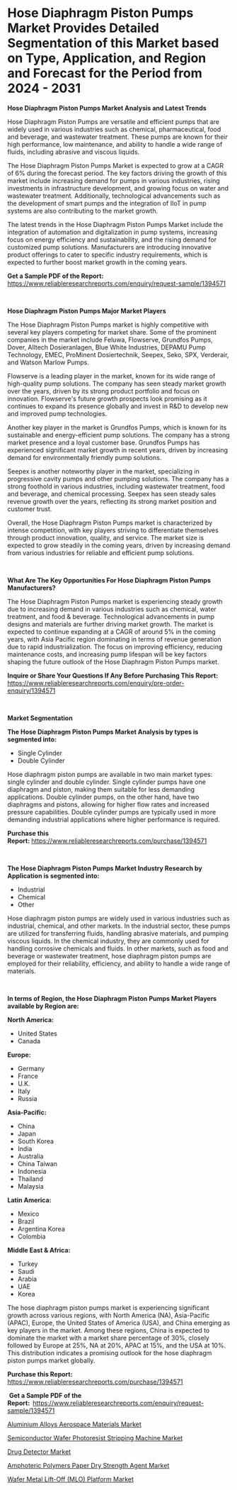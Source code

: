 <p><h1>Hose Diaphragm Piston Pumps Market Provides Detailed Segmentation of this Market based on Type, Application, and Region and Forecast for the Period from 2024 - 2031</h1></p><p><strong>Hose Diaphragm Piston Pumps Market Analysis and Latest Trends</strong></p>
<p><p>Hose Diaphragm Piston Pumps are versatile and efficient pumps that are widely used in various industries such as chemical, pharmaceutical, food and beverage, and wastewater treatment. These pumps are known for their high performance, low maintenance, and ability to handle a wide range of fluids, including abrasive and viscous liquids.</p><p>The Hose Diaphragm Piston Pumps Market is expected to grow at a CAGR of 6% during the forecast period. The key factors driving the growth of this market include increasing demand for pumps in various industries, rising investments in infrastructure development, and growing focus on water and wastewater treatment. Additionally, technological advancements such as the development of smart pumps and the integration of IIoT in pump systems are also contributing to the market growth.</p><p>The latest trends in the Hose Diaphragm Piston Pumps Market include the integration of automation and digitalization in pump systems, increasing focus on energy efficiency and sustainability, and the rising demand for customized pump solutions. Manufacturers are introducing innovative product offerings to cater to specific industry requirements, which is expected to further boost market growth in the coming years.</p></p>
<p><strong>Get a Sample PDF of the Report:&nbsp;</strong> <a href="https://www.reliableresearchreports.com/enquiry/request-sample/1394571">https://www.reliableresearchreports.com/enquiry/request-sample/1394571</a></p>
<p>&nbsp;</p>
<p><strong>Hose Diaphragm Piston Pumps Major Market Players</strong></p>
<p><p>The Hose Diaphragm Piston Pumps market is highly competitive with several key players competing for market share. Some of the prominent companies in the market include Feluwa, Flowserve, Grundfos Pumps, Dover, Alltech Dosieranlagen, Blue White Industries, DEPAMU Pump Technology, EMEC, ProMinent Dosiertechnik, Seepex, Seko, SPX, Verderair, and Watson Marlow Pumps.</p><p>Flowserve is a leading player in the market, known for its wide range of high-quality pump solutions. The company has seen steady market growth over the years, driven by its strong product portfolio and focus on innovation. Flowserve's future growth prospects look promising as it continues to expand its presence globally and invest in R&D to develop new and improved pump technologies.</p><p>Another key player in the market is Grundfos Pumps, which is known for its sustainable and energy-efficient pump solutions. The company has a strong market presence and a loyal customer base. Grundfos Pumps has experienced significant market growth in recent years, driven by increasing demand for environmentally friendly pump solutions.</p><p>Seepex is another noteworthy player in the market, specializing in progressive cavity pumps and other pumping solutions. The company has a strong foothold in various industries, including wastewater treatment, food and beverage, and chemical processing. Seepex has seen steady sales revenue growth over the years, reflecting its strong market position and customer trust.</p><p>Overall, the Hose Diaphragm Piston Pumps market is characterized by intense competition, with key players striving to differentiate themselves through product innovation, quality, and service. The market size is expected to grow steadily in the coming years, driven by increasing demand from various industries for reliable and efficient pump solutions.</p></p>
<p>&nbsp;</p>
<p><strong>What Are The Key Opportunities For Hose Diaphragm Piston Pumps Manufacturers?</strong></p>
<p><p>The Hose Diaphragm Piston Pumps market is experiencing steady growth due to increasing demand in various industries such as chemical, water treatment, and food & beverage. Technological advancements in pump designs and materials are further driving market growth. The market is expected to continue expanding at a CAGR of around 5% in the coming years, with Asia Pacific region dominating in terms of revenue generation due to rapid industrialization. The focus on improving efficiency, reducing maintenance costs, and increasing pump lifespan will be key factors shaping the future outlook of the Hose Diaphragm Piston Pumps market.</p></p>
<p><strong>Inquire or Share Your Questions If Any Before Purchasing This Report:</strong> <a href="https://www.reliableresearchreports.com/enquiry/pre-order-enquiry/1394571">https://www.reliableresearchreports.com/enquiry/pre-order-enquiry/1394571</a></p>
<p>&nbsp;</p>
<p><strong>Market Segmentation</strong></p>
<p><strong>The Hose Diaphragm Piston Pumps Market Analysis by types is segmented into:</strong></p>
<p><ul><li>Single Cylinder</li><li>Double Cylinder</li></ul></p>
<p><p>Hose diaphragm piston pumps are available in two main market types: single cylinder and double cylinder. Single cylinder pumps have one diaphragm and piston, making them suitable for less demanding applications. Double cylinder pumps, on the other hand, have two diaphragms and pistons, allowing for higher flow rates and increased pressure capabilities. Double cylinder pumps are typically used in more demanding industrial applications where higher performance is required.</p></p>
<p><strong>Purchase this Report:&nbsp;</strong><a href="https://www.reliableresearchreports.com/purchase/1394571">https://www.reliableresearchreports.com/purchase/1394571</a></p>
<p>&nbsp;</p>
<p><strong>The Hose Diaphragm Piston Pumps Market Industry Research by Application is segmented into:</strong></p>
<p><ul><li>Industrial</li><li>Chemical</li><li>Other</li></ul></p>
<p><p>Hose diaphragm piston pumps are widely used in various industries such as industrial, chemical, and other markets. In the industrial sector, these pumps are utilized for transferring fluids, handling abrasive materials, and pumping viscous liquids. In the chemical industry, they are commonly used for handling corrosive chemicals and fluids. In other markets, such as food and beverage or wastewater treatment, hose diaphragm piston pumps are employed for their reliability, efficiency, and ability to handle a wide range of materials.</p></p>
<p>&nbsp;</p>
<p><strong>In terms of Region, the Hose Diaphragm Piston Pumps Market Players available by Region are:</strong></p>
<p>
    <p> <strong> North America: </strong>
        <ul>
            <li>United States</li>
            <li>Canada</li>
        </ul>
        </p> 
    <p> <strong> Europe: </strong>
        <ul>
            <li>Germany</li>
            <li>France</li>
            <li>U.K.</li>
            <li>Italy</li>
            <li>Russia</li>
        </ul>
        </p> 
    <p> <strong> Asia-Pacific: </strong>
        <ul>
            <li>China</li>
            <li>Japan</li>
            <li>South Korea</li>
            <li>India</li>
            <li>Australia</li>
            <li>China Taiwan</li>
            <li>Indonesia</li>
            <li>Thailand</li>
            <li>Malaysia</li>
        </ul>
        </p> 
    <p> <strong> Latin America: </strong>
        <ul>
            <li>Mexico</li>
            <li>Brazil</li>
            <li>Argentina Korea</li>
            <li>Colombia</li>
        </ul>
        </p> 
    <p> <strong> Middle East & Africa: </strong>
        <ul>
            <li>Turkey</li>
            <li>Saudi</li>
            <li>Arabia</li>
            <li>UAE</li>
            <li>Korea</li>
        </ul>
    </p>
    </p>
<p><p>The hose diaphragm piston pumps market is experiencing significant growth across various regions, with North America (NA), Asia-Pacific (APAC), Europe, the United States of America (USA), and China emerging as key players in the market. Among these regions, China is expected to dominate the market with a market share percentage of 30%, closely followed by Europe at 25%, NA at 20%, APAC at 15%, and the USA at 10%. This distribution indicates a promising outlook for the hose diaphragm piston pumps market globally.</p></p>
<p><strong>Purchase this Report: </strong><a href="https://www.reliableresearchreports.com/purchase/1394571">https://www.reliableresearchreports.com/purchase/1394571</a></p>
<p>&nbsp;<strong>Get a Sample PDF of the Report:&nbsp;&nbsp;</strong><a href="https://www.reliableresearchreports.com/enquiry/request-sample/1394571">https://www.reliableresearchreports.com/enquiry/request-sample/1394571</a></p>
<p><strong></strong></p>
<p><p><a href="https://github.com/lataunyatinikmelvin59ilbd0dv/Market-Research-Report-List-1/blob/main/aluminium-alloys-aerospace-materials-market.md">Aluminium Alloys Aerospace Materials Market</a></p><p><a href="https://medium.com/@marcoshoppe2023/semiconductor-wafer-photoresist-stripping-machine-market-furnishes-information-on-market-share-8c2e4d4fe044">Semiconductor Wafer Photoresist Stripping Machine Market</a></p><p><a href="https://medium.com/@evertkohler82/drug-detector-market-outlook-industry-overview-and-forecast-2024-to-2031-0dc67068d9b8">Drug Detector Market</a></p><p><a href="https://github.com/pgtimber/Market-Research-Report-List-1/blob/main/amphoteric-polymers-paper-dry-strength-agent-market.md">Amphoteric Polymers Paper Dry Strength Agent Market</a></p><p><a href="https://medium.com/@marcoshoppe2023/decoding-wafer-metal-lift-off-mlo-platform-market-metrics-market-share-trends-and-growth-e5e59f2a17a0">Wafer Metal Lift-Off (MLO) Platform Market</a></p></p>